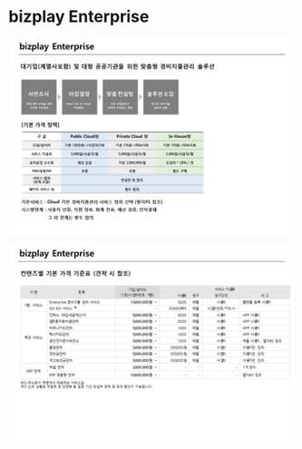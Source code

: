 # bizplay Enterprise

![](../../.gitbook/assets/5.JPG)

![](../../.gitbook/assets/6%20%281%29.JPG)

